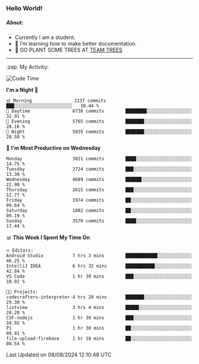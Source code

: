 ### Hello World!

##### About:
- Currently I am a student.
- 🌱 I’m learning how to make better documentation.
- 🌱 GO PLANT SOME TREES AT [TEAM TREES](https://teamtrees.org/)

---
  <summary>:zap: My Activity:</summary>
  
<!--START_SECTION:waka-->
![Code Time](http://img.shields.io/badge/Code%20Time-1%2C398%20hrs%2021%20mins-blue)

**I'm a Night 🦉** 

```text
🌞 Morning                2137 commits        ███░░░░░░░░░░░░░░░░░░░░░░   10.44 % 
🌆 Daytime                6738 commits        ████████░░░░░░░░░░░░░░░░░   32.91 % 
🌃 Evening                5765 commits        ███████░░░░░░░░░░░░░░░░░░   28.16 % 
🌙 Night                  5835 commits        ███████░░░░░░░░░░░░░░░░░░   28.50 % 
```
📅 **I'm Most Productive on Wednesday** 

```text
Monday                   3021 commits        ████░░░░░░░░░░░░░░░░░░░░░   14.75 % 
Tuesday                  2724 commits        ███░░░░░░░░░░░░░░░░░░░░░░   13.30 % 
Wednesday                4689 commits        ██████░░░░░░░░░░░░░░░░░░░   22.90 % 
Thursday                 2615 commits        ███░░░░░░░░░░░░░░░░░░░░░░   12.77 % 
Friday                   1974 commits        ██░░░░░░░░░░░░░░░░░░░░░░░   09.64 % 
Saturday                 1882 commits        ██░░░░░░░░░░░░░░░░░░░░░░░   09.19 % 
Sunday                   3570 commits        ████░░░░░░░░░░░░░░░░░░░░░   17.44 % 
```


📊 **This Week I Spent My Time On** 

```text
🔥 Editors: 
Android Studio           7 hrs 3 mins        ████████████░░░░░░░░░░░░░   46.25 % 
IntelliJ IDEA            6 hrs 32 mins       ███████████░░░░░░░░░░░░░░   42.84 % 
VS Code                  1 hr 39 mins        ███░░░░░░░░░░░░░░░░░░░░░░   10.92 % 

🐱‍💻 Projects: 
codecrafters-interpreter-4 hrs 28 mins       ███████░░░░░░░░░░░░░░░░░░   29.30 % 
listview                 3 hrs 4 mins        █████░░░░░░░░░░░░░░░░░░░░   20.20 % 
CSF-nodejs               1 hr 39 mins        ███░░░░░░░░░░░░░░░░░░░░░░   10.92 % 
P1                       1 hr 30 mins        ██░░░░░░░░░░░░░░░░░░░░░░░   09.91 % 
file-upload-firebase     1 hr 18 mins        ██░░░░░░░░░░░░░░░░░░░░░░░   08.54 % 
```


 Last Updated on 08/08/2024 12:10:48 UTC
<!--END_SECTION:waka-->
